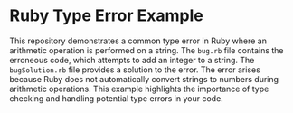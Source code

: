# Ruby Type Error Example

This repository demonstrates a common type error in Ruby where an arithmetic operation is performed on a string.  The `bug.rb` file contains the erroneous code, which attempts to add an integer to a string. The `bugSolution.rb` file provides a solution to the error.  The error arises because Ruby does not automatically convert strings to numbers during arithmetic operations.  This example highlights the importance of type checking and handling potential type errors in your code.
